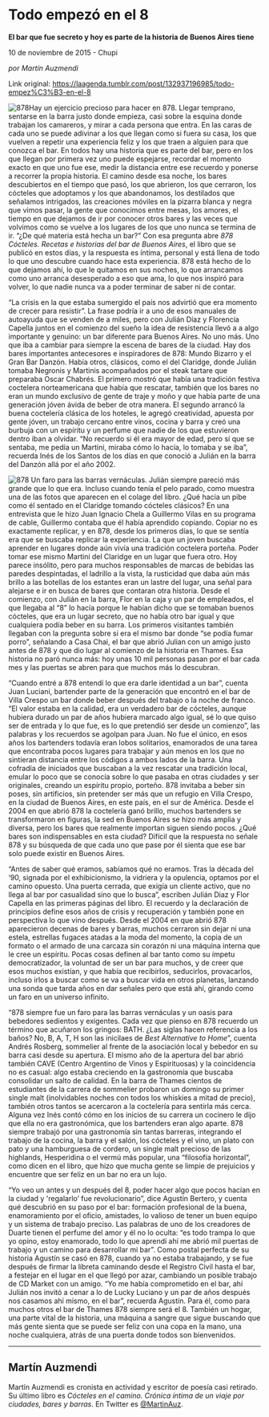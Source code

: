 # Todo empezó en el 8

**El bar que fue secreto y hoy es parte de la historia de Buenos Aires tiene**

10 de noviembre de 2015 - Chupi

_por Martín Auzmendi_

Link original: https://laagenda.tumblr.com/post/132937196985/todo-empez%C3%B3-en-el-8

![878](https://64.media.tumblr.com/510631bb2861981fa98f1fcfd3cd4ee2/tumblr_inline_pk1u6gVbEU1t6q87u_500.jpg)Hay un ejercicio precioso para hacer en 878. Llegar temprano, sentarse en la barra justo donde empieza, casi sobre la esquina donde trabajan los camareros, y mirar a cada persona que entra. En las caras de cada uno se puede adivinar a los que llegan como si fuera su casa, los que vuelven a repetir una experiencia feliz y los que traen a alguien para que conozca el bar. En todos hay una historia que es parte del bar, pero en los que llegan por primera vez uno puede espejarse, recordar el momento exacto en que uno fue ese, medir la distancia entre ese recuerdo y ponerse a recorrer la propia historia. El camino desde esa noche, los bares descubiertos en el tiempo que pasó, los que abrieron, los que cerraron, los cócteles que adoptamos y los que abandonamos, los destilados que señalamos intrigados, las creaciones móviles en la pizarra blanca y negra que vimos pasar, la gente que conocimos entre mesas, los amores, el tiempo en que dejamos de ir por conocer otros bares y las veces que volvimos como se vuelve a los lugares de los que uno nunca se termina de ir. “¿De qué materia está hecha un bar?” Con esa pregunta abre *878 Cócteles. Recetas e historias del bar de Buenos Aires*, el libro que se publicó en estos días, y la respuesta es íntima, personal y está llena de todo lo que uno descubre cuando hace esta experiencia. 878 está hecho de lo que dejamos ahí, lo que le quitamos en sus noches, lo que arrancamos como uno arranca desesperado a eso que ama, lo que nos inspiró para volver, lo que nadie nunca va a poder terminar de saber ni de contar. 

“La crisis en la que estaba sumergido el país nos advirtió que era momento de crecer para resistir”. La frase podría ir a uno de esos manuales de autoayuda que se venden de a miles, pero con Julián Díaz y Florencia Capella juntos en el comienzo del sueño la idea de resistencia llevó a a algo importante y genuino: un bar diferente para Buenos Aires. No uno más. Uno que iba a cambiar para siempre la escena de bares de la ciudad. Hay dos bares importantes antecesores e inspiradores de 878: Mundo Bizarro y el Gran Bar Danzón. Había otros, clásicos, como el del Claridge, donde Julián tomaba Negronis y Martinis acompañados por el steak tartare que preparaba Oscar Chabrés. El primero mostró que había una tradición festiva coctelera norteamericana que había que rescatar, también que los bares no eran un mundo exclusivo de gente de traje y moño y que había parte de una generación jóven ávida de beber de otra manera. El segundo arrancó la buena coctelería clásica de los hoteles, le agregó creatividad, apuesta por gente jóven, un trabajo cercano entre vinos, cocina y barra y creó una burbuja con un espíritu y un perfume que nadie de los que estuvieron dentro iban a olvidar. “No recuerdo si él era mayor de edad, pero sí que se sentaba, me pedía un Martini, miraba cómo lo hacía, lo tomaba y se iba”, recuerda Inés de los Santos de los días en que conoció a Julián en la barra del Danzón allá por el año 2002.

![878](https://64.media.tumblr.com/84518040051749d1254b550b15274fe7/tumblr_inline_pk1u6gsYHd1t6q87u_500.jpg) Un faro para las barras vernáculas. Julián siempre pareció más grande que lo que era. Incluso cuando tenía el pelo parado, como muestra una de las fotos que aparecen en el colage del libro. ¿Qué hacía un pibe como él sentado en el Claridge tomando cócteles clásicos? En una entrevista que le hizo Juan Ignacio Chela a Guillermo Vilas en su programa de cable, Guillermo contaba que él había aprendido copiando. Copiar no es exactamente replicar, y en 878, desde los primeros días, lo que se sentía era que se buscaba replicar la experiencia. La que un joven buscaba aprender en lugares donde aún vivía una tradición coctelera porteña. Poder tomar ese mismo Martini del Claridge en un lugar que fuera otro. Hoy parece insólito, pero para muchos responsables de marcas de bebidas las paredes despintadas, el ladrillo a la vista, la rusticidad que daba aún más brillo a las botellas de los estantes eran un lastre del lugar, una señal para alejarse e ir en busca de bares que contaran otra historia. Desde el comienzo, con Julián en la barra, Flor en la caja y un par de empleados, el que llegaba al “8” lo hacía porque le habían dicho que se tomaban buenos cócteles, que era un lugar secreto, que no había otro bar igual y que cualquiera podía beber en su barra. Los primeros visitantes también llegaban con la pregunta sobre si era el mismo bar donde “se podía fumar porro”, señalando a Casa Chai, el bar que abrió Julian con un amigo justo antes de 878 y que dio lugar al comienzo de la historia en Thames. Esa historia no paró nunca más: hoy unas 10 mil personas pasan por el bar cada mes y las puertas se abren para que muchos más lo descubran. 

“Cuando entré a 878 entendí lo que era darle identidad a un bar”, cuenta Juan Luciani, bartender parte de la generación que encontró en el bar de Villa Crespo un bar donde beber después del trabajo o la noche de franco. “El valor estaba en la calidad, era un verdadero bar de cócteles, aunque hubiera durado un par de años hubiera marcado algo igual, sé lo que quiso ser de entrada y lo que fue, es lo que pretendió ser desde un comienzo”, las palabras y los recuerdos se agolpan para Juan. No fue el único, en esos años los bartenders todavía eran lobos solitarios, enamorados de una tarea que encontraba pocos lugares para trabajar y aún menos en los que no sintieran distancia entre los códigos a ambos lados de la barra. Una cofradía de iniciados que buscaban a la vez rescatar una tradición local, emular lo poco que se conocía sobre lo que pasaba en otras ciudades y ser originales, creando un espíritu propio, porteño. 878 invitaba a beber sin poses, sin artificios, sin pretender ser más que un refugio en Villa Crespo, en la ciudad de Buenos Aires, en este país, en el sur de América. Desde el 2004 en que abrió 878 la coctelería ganó brillo, muchos bartenders se transformaron en figuras, la sed en Buenos Aires se hizo más amplia y diversa, pero los bares que realmente importan siguen siendo pocos. ¿Qué bares son indispensables en esta ciudad? Difícil que la respuesta no señale 878 y su búsqueda de que cada uno que pase por él sienta que ese bar solo puede existir en Buenos Aires. 

“Antes de saber qué eramos, sabíamos qué no eramos. Tras la década del ‘90, signada por el exhibicionismo, la vidriera y la opulencia, optamos por el camino opuesto. Una puerta cerrada, que exigía un cliente activo, que no llega al bar por casualidad sino que lo busca”, escriben Julián Diaz y Flor Capella en las primeras páginas del libro. El recuerdo y la declaración de principios define esos años de crisis y recuperación y también pone en perspectiva lo que vino después. Desde el 2004 en que abrió 878 aparecieron decenas de bares y barras, muchos cerraron sin dejar ni una estela, estrellas fugaces atadas a la moda del momento, la copia de un formato o el armado de una carcaza sin corazón ni una máquina interna que le cree un espíritu. Pocas cosas definen al bar tanto como su ímpetu democratizador, la voluntad de ser un bar para muchos, y de creer que esos muchos existían, y que había que recibirlos, seducirlos, provacarlos, incluso irlos a buscar como se va a buscar vida en otros planetas, lanzando una sonda que tarda años en dar señales pero que está ahí, girando como un faro en un universo infinito. 

“878 siempre fue un faro para las barras vernáculas y un oasis para bebedores sedientos y exigentes. Cada vez que pienso en 878 recuerdo un término que acuñaron los gringos: BATH. ¿Las siglas hacen referencia a los baños? No, B, A, T, H son las inicilaes de *Best Alternative to Home*”, cuenta Andrés Rosberg, sommelier al frente de la asociación local y bebedor en su barra casi desde su apertura. El mismo año de la apertura del bar abrió también CAVE (Centro Argentino de Vinos y Espirituosas) y la coincidencia no es casual: algo estaba creciendo en la gastronomía que buscaba consolidar un salto de calidad. En la barra de Thames cientos de estudiantes de la carrera de sommelier probaron un domingo su primer single malt (inolvidables noches con todos los whiskies a mitad de precio), también otros tantos se acercaron a la coctelería para sentirla más cerca. Alguna vez Inés contó cómo en los inicios de su carrera un cocinero le dijo que ella no era gastronómica, que los bartenders eran algo aparte. 878 siempre trabajó por una gastronomía sin tantas barreras, integrando el trabajo de la cocina, la barra y el salón, los cócteles y el vino, un plato con pato y una hamburguesa de cordero, un single malt precioso de las highlands, Hesperidina o el vermú más popular, una “filosofía horizontal”, como dicen en el libro, que hizo que mucha gente se limpie de prejuicios y encuentre que ser feliz en un bar no era un lujo. 

“Yo veo un antes y un después del 8, poder hacer algo que pocos hacían en la ciudad y 'regalarlo’ fue revolucionario”, dice Agustín Bertero, y cuenta qué descubrió en su paso por el bar: formación profesional de la buena, enamoramiento por el oficio, amistades, lo valioso de tener un buen equipo y un sistema de trabajo preciso. Las palabras de uno de los creadores de Duarte tienen el perfume del amor y él no lo oculta: “es todo trampa lo que yo opino, estoy enamorado, todo lo que aprendí ahí me abrió mil puertas de trabajo y un camino para desarrollar mi bar”. Como postal perfecta de su historia Agustín se casó en 878, cuando ya no estaba trabajando, y se fue después de firmar la libreta caminando desde el Registro Civil hasta el bar, a festejar en el lugar en el que llegó por azar, cambiando un posible trabajo de CD Market con un amigo. “Yo me había comprometido en el bar, ahí Julián nos invitó a cenar a lo de Lucky Luciano y un par de años después nos casamos ahí mismo, en el bar”, recuerda Agustín. Para él, como para muchos otros el bar de Thames 878 siempre será el 8. También un hogar, una parte vital de la historia, una máquina a sangre que sigue buscando que más gente sienta que se puede ser feliz con una copa en la mano, una noche cualquiera, atrás de una puerta donde todos son bienvenidos.

  




---

 Martín Auzmendi
----------------

 Martín Auzmendi es cronista en actividad y escritor de poesía casi retirado. Su último libro es *Cócteles en el camino. Crónica íntima de un viaje por ciudades, bares y barras*. En Twitter es [@MartinAuz](http://www.twitter.com/martinauz). 

